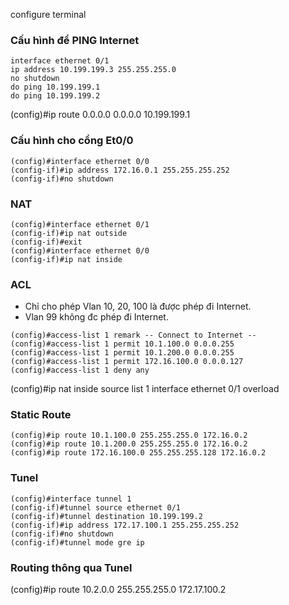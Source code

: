 configure terminal

### Cấu hình để PING Internet
```
interface ethernet 0/1
ip address 10.199.199.3 255.255.255.0
no shutdown
do ping 10.199.199.1
do ping 10.199.199.2
```

(config)#ip route 0.0.0.0 0.0.0.0 10.199.199.1

### Cấu hình cho cổng Et0/0
```
(config)#interface ethernet 0/0
(config-if)#ip address 172.16.0.1 255.255.255.252
(config-if)#no shutdown 
```

### NAT
```
(config)#interface ethernet 0/1
(config-if)#ip nat outside 
(config-if)#exit
(config)#interface ethernet 0/0
(config-if)#ip nat inside 
```

### ACL
- Chỉ cho phép Vlan 10, 20, 100 là được phép đi Internet.
- Vlan 99 không đc phép đi Internet.
```
(config)#access-list 1 remark -- Connect to Internet --
(config)#access-list 1 permit 10.1.100.0 0.0.0.255
(config)#access-list 1 permit 10.1.200.0 0.0.0.255
(config)#access-list 1 permit 172.16.100.0 0.0.0.127
(config)#access-list 1 deny any 
```
(config)#ip nat inside source list 1 interface ethernet 0/1 overload

### Static Route
```
(config)#ip route 10.1.100.0 255.255.255.0 172.16.0.2
(config)#ip route 10.1.200.0 255.255.255.0 172.16.0.2
(config)#ip route 172.16.100.0 255.255.255.128 172.16.0.2 
```

### Tunel
```
(config)#interface tunnel 1
(config-if)#tunnel source ethernet 0/1
(config-if)#tunnel destination 10.199.199.2
(config-if)#ip address 172.17.100.1 255.255.255.252
(config-if)#no shutdown
(config-if)#tunnel mode gre ip
```

### Routing thông qua Tunel
(config)#ip route 10.2.0.0 255.255.255.0 172.17.100.2


